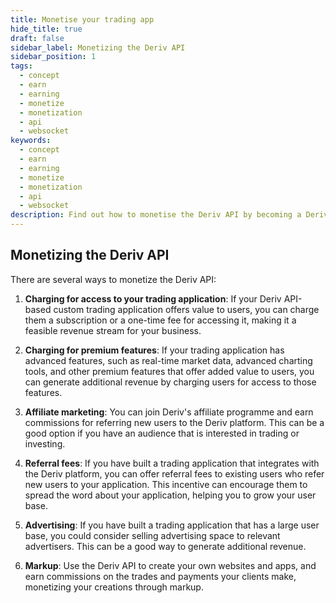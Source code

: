 ```yaml
---
title: Monetise your trading app
hide_title: true
draft: false
sidebar_label: Monetizing the Deriv API
sidebar_position: 1
tags:
  - concept
  - earn
  - earning
  - monetize
  - monetization
  - api
  - websocket
keywords:
  - concept
  - earn
  - earning
  - monetize
  - monetization
  - api
  - websocket
description: Find out how to monetise the Deriv API by becoming a Deriv affiliate, advertising on your trading app, or offering premium features.
---
```


## Monetizing the Deriv API

There are several ways to monetize the Deriv API:

1. **Charging for access to your trading application**: If your Deriv API-based custom trading application offers value to users, you can charge them a subscription or a one-time fee for accessing it, making it a feasible revenue stream for your business.

2. **Charging for premium features**: If your trading application has advanced features, such as real-time market data, advanced charting tools, and other premium features that offer added value to users, you can generate additional revenue by charging users for access to those features.

3. **Affiliate marketing**: You can join Deriv's affiliate programme and earn commissions for referring new users to the Deriv platform. This can be a good option if you have an audience that is interested in trading or investing.

4. **Referral fees**: If you have built a trading application that integrates with the Deriv platform, you can offer referral fees to existing users who refer new users to your application. This incentive can encourage them to spread the word about your application, helping you to grow your user base.

5. **Advertising**: If you have built a trading application that has a large user base, you could consider selling advertising space to relevant advertisers. This can be a good way to generate additional revenue.

6. **Markup**: Use the Deriv API to create your own websites and apps, and earn commissions on the trades and payments your clients make, monetizing your creations through markup.
